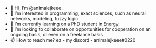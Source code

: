 - 👋 Hi, I’m @animalejkeee.
- 👀 I’m interested in programming, exact sciences, such as neural networks, modeling, fuzzy logic.
- 🌱 I’m currently learning on a PhD student in Energy.
- 💞️ I’m looking to collaborate on opportunities for cooperation on an ongoing basis, or even on a freelance basis
- 📫 How to reach me? ez - my discord - animalejkeee#0220

<!---
animalejkeee/animalejkeee is a ✨ special ✨ repository because its `README.md` (this file) appears on your GitHub profile.
You can click the Preview link to take a look at your changes.
--->
